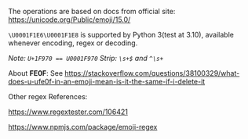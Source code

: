 The operations are based on docs from official site: https://unicode.org/Public/emoji/15.0/

`\U0001F1E6\U0001F1E8` is supported by Python 3(test at 3.10), available whenever encoding, regex or decoding.

*Note: `U+1F970 == U0001F970`*
*Strip: `\s+$` and `^\s+`*

About **FE0F**: See https://stackoverflow.com/questions/38100329/what-does-u-ufe0f-in-an-emoji-mean-is-it-the-same-if-i-delete-it

Other regex References:

https://www.regextester.com/106421

https://www.npmjs.com/package/emoji-regex